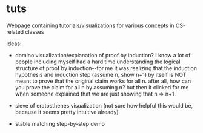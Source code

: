 # tuts

Webpage containing tutorials/visualizations for various concepts in CS-related classes

Ideas:
- domino visualization/explanation of proof by induction? I know a lot of people including myself had a hard time understanding the logical structure of proof by induction--for me it was realizing that the induction hypothesis and induction step (assume n, show n+1) by itself is NOT meant to prove that the original claim works for all n. after all, how can you prove the claim for all n by assuming n? but then it clicked for me when someone explained that we are just showing that n => n+1.

- sieve of eratosthenes visualization (not sure how helpful this would be, because it seems pretty intuitive already)

- stable matching step-by-step demo
